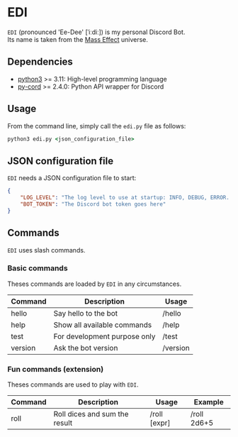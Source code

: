 # EDI

`EDI` (pronounced 'Ee-Dee' [ˈiːdiː]) is my personal Discord Bot.  
Its name is taken from the [Mass Effect](https://masseffect.fandom.com/wiki/EDI) universe.

## Dependencies

- [python3](https://www.python.org/) >= 3.11: High-level programming language
- [py-cord](https://docs.pycord.dev) >= 2.4.0: Python API wrapper for Discord

## Usage

From the command line, simply call the `edi.py` file as follows:

```cmd
python3 edi.py <json_configuration_file>
```

## JSON configuration file

`EDI` needs a JSON configuration file to start:

```json
{
    "LOG_LEVEL": "The log level to use at startup: INFO, DEBUG, ERROR...",
    "BOT_TOKEN": "The Discord bot token goes here"
}
```

## Commands

`EDI` uses slash commands.

### Basic commands

Theses commands are loaded by `EDI` in any circumstances.

| Command | Description                  | Usage    |
| ------- | ---------------------------- | -------- |
| hello   | Say hello to the bot         | /hello   |
| help    | Show all available commands  | /help    |
| test    | For development purpose only | /test    |
| version | Ask the bot version          | /version |

### Fun commands (extension)

Theses commands are used to play with `EDI`.

| Command | Description                   | Usage        | Example     |
| ------- | ----------------------------- | ------------ | ----------- |
| roll    | Roll dices and sum the result | /roll [expr] | /roll 2d6+5 |
